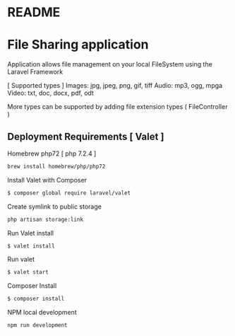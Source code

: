 # README

# File Sharing application 

Application allows file management on your local FileSystem using the Laravel Framework  

[ Supported types ] 
 Images: jpg, jpeg, png, gif, tiff
 Audio: mp3, ogg, mpga
 Video: txt, doc, docx, pdf, odt

More types can be supported by adding file extension types ( FileController )


## Deployment Requirements [ Valet ]

Homebrew php72 [ php 7.2.4 ]
```sh
brew install homebrew/php/php72
```
Install Valet with Composer 
```sh
$ composer global require laravel/valet
```
Create symlink to public storage
```sh
php artisan storage:link
```
Run Valet install 
```sh
$ valet install 
```
Run valet 
```sh
$ valet start 
```
Composer Install  
```sh
$ composer install 
```
NPM 
local development 
```sh
npm run development
```



